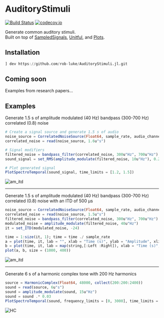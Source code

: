 # AuditoryStimuli

[![Build Status](https://travis-ci.org/rob-luke/AuditoryStimuli.jl.svg?branch=master)](https://travis-ci.org/rob-luke/AuditoryStimuli.jl)
[![codecov.io](http://codecov.io/github/rob-luke/AuditoryStimuli.jl/coverage.svg?branch=master)](http://codecov.io/github/rob-luke/AuditoryStimuli.jl?branch=master)

Generate common auditory stimuli.  
Built on top of [SampledSignals](https://github.com/JuliaAudio/SampledSignals.jl), [Unitful](https://github.com/ajkeller34/Unitful.jl), and [Plots](https://github.com/JuliaPlots/Plots.jl).

## Installation

```julia
] dev https://github.com/rob-luke/AuditoryStimuli.jl.git
```


## Coming soon

Examples from research papers...


## Examples

Generate 1.5 s of amplitude modulated (40 Hz) bandpass (300-700 Hz) correlated (0.8) noise 

```julia
# Create a signal source and generate 1.5 s of audio
noise_source = CorrelatedNoiseSource(Float64, sample_rate, audio_channels, 0.3, 0.8)
correlated_noise = read(noise_source, 1.6u"s")

# Signal modifiers
filtered_noise = bandpass_filter(correlated_noise, 300u"Hz", 700u"Hz")
sound_signal = set_RMS(amplitude_modulate(filtered_noise, 10u"Hz"), 0.2)

# Plot generated signal
PlotSpectroTemporal(sound_signal, time_limits = [1.2, 1.5])
```

![am_itd](examples/eg2.png)

----------------------------------------------------------------------------

Generate 1.5 s of amplitude modulated (40 Hz) bandpass (300-700 Hz) correlated (0.8) noise with an ITD of 500 μs


```julia
noise_source = CorrelatedNoiseSource(Float64, sample_rate, audio_channels, 0.3, 0.8)
correlated_noise = read(noise_source, 1.5u"s")
filtered_noise = bandpass_filter(correlated_noise, 300u"Hz", 700u"Hz")
modulated_noise = amplitude_modulate(filtered_noise, 40u"Hz")
it = set_ITD(modulated_noise, -24)

time = 1:size(it, 1); time = time ./ sample_rate
a = plot(time, it, lab = "", xlab = "Time (s)", ylab = "Amplitude", xlims = (0.0, 0.5))
b = plot(time, it, lab = map(string,[:Left :Right]), xlab = "Time (s)", ylab = "", xlims = (0.025, 0.05))
plot(a, b, size = (1000, 400))
```

![am_itd](examples/am_itd.png)


---------------------------------------------------------------------------------

Generate 6 s of a harmonic complex tone with 200 Hz harmonics

```julia
source = HarmonicComplex(Float64, 48000, collect(200:200:2400))
sound = read(source, 6u"s")
sound = amplitude_modulate(sound, 15u"Hz")
sound = sound .* 0.03
PlotSpectroTemporal(sound, frequency_limits = [0, 3000], time_limits = [0.135, 0.33], amplitude_limits = [-0.6, 0.6])
```


![HC](examples/harmonic-complex.png)
